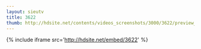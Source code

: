 ```yaml
---
layout: sieutv
title: 3622
thumb: http://hdsite.net/contents/videos_screenshots/3000/3622/preview_360p.mp4.jpg
---
```

{% include iframe src='http://hdsite.net/embed/3622' %}
 
